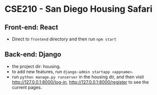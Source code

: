 # CSE210 - San Diego Housing Safari

## Front-end: React

* Direct to `frontend` directory and then run `npm start`

## Back-end: Django
* the project dir: housing. 
* to add new features, run `django-admin startapp <appname>`. 
* run `python manage.py runserver` in the housing dir, and then visit http://127.0.0.1:8000/log-in, http://127.0.0.1:8000/register to see the current pages. 